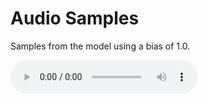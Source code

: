 # Audio Samples
<p>Samples from the model using a bias of 1.0.</p>
<audio controls="controls">
  <source type="samples/fully-spoofed/" src="002_alexa_0_wakeword.wav"></source>
</audio>
